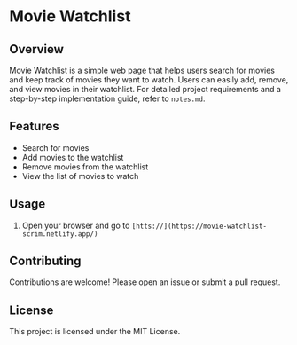 # Movie Watchlist

## Overview
Movie Watchlist is a simple web page that helps users search for movies and keep track of movies they want to watch. Users can easily add, remove, and view movies in their watchlist. For detailed project requirements and a step-by-step implementation guide, refer to `notes.md`.

## Features
- Search for movies
- Add movies to the watchlist
- Remove movies from the watchlist
- View the list of movies to watch

## Usage
1. Open your browser and go to `[htts://](https://movie-watchlist-scrim.netlify.app/)`

## Contributing
Contributions are welcome! Please open an issue or submit a pull request.

## License
This project is licensed under the MIT License.